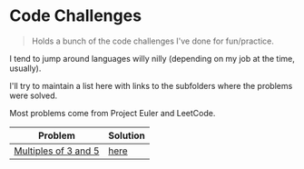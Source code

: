 # Code Challenges

> Holds a bunch of the code challenges I've done for fun/practice.

I tend to jump around languages willy nilly (depending on my job at the time, usually).

I'll try to maintain a list here with links to the subfolders where the problems were solved.

Most problems come from Project Euler and LeetCode.

| Problem                                                    | Solution                                                        |
| ---------------------------------------------------------- | --------------------------------------------------------------- |
| [Multiples of 3 and 5](https://projecteuler.net/problem=1) | [here](./python/project-euler/multiples-of-3-and-5/solution.py) |
